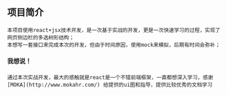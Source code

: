 ## 项目简介
    本项目使用react+jsx技术开发，是一次基于实战的开发，更是一次快速学习的过程，实现了网页侧边栏的多选树形结构；
    本想写一套接口来完成本次的开发，但由于时间原因，使用mock来模拟，后期有时间会弥补；
    
#### 我想说！
    通过本次实战开发，最大的感触就是react是一个不错前端框架，一直都想深入学习，感谢 [MOKA](http://www.mokahr.com/) 给提供的ui图和指导，提供比较优秀的文档学习